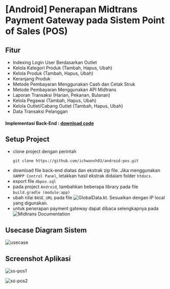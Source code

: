 # [Android] Penerapan Midtrans Payment Gateway pada Sistem Point of Sales (POS)
## Fitur
- Indexing Login User Berdasarkan Outlet
- Kelola Kategori Produk (Tambah, Hapus, Ubah)
- Kelola Produk (Tambah, Hapus, Ubah)
- Keranjang Produk
- Metode Pembayaran Menggunakan Cash dan Cetak Struk
- Metode Pembayaran Menggunakan API Midtrans
- Laporan Transaksi (Harian, Pekanan, Bulanan)
- Kelola Pegawai (Tambah, Hapus, Ubah)
- Kelola Outlet/Cabang Outlet (Tambah, Hapus, Ubah)
- Data Transaksi Pelanggan

#### Implementasi Back-End : [download code](https://github.com/ichwansh03/backend-pos/releases/tag/%23back-endpos)

## Setup Project
* clone project dengan perintah
  ```
  git clone https://github.com/ichwansh03/android-pos.git
  ```
* download file back-end diatas dan ekstrak zip file. Jika menggunakan `XAMPP Control Panel`, letakkan hasil ekstrak didalam folder `htdocs`.
* export file `dbpos.sql`
* pada project `Android`, tambahkan beberapa library pada file `build.gradle (module:app)`
* ubah nilai `BASE_URL` pada file ![GlobalData.kt](https://github.com/ichwansh03/android-pos/blob/master/app/src/main/java/com/jrektor/skripsi/GlobalData.kt). Sesuaikan dengan IP local yang digunakan.
* untuk penerapan payment gateway dapat dibaca selengkapnya pada ![Midtrans Documentation](https://docs.midtrans.com/)

## Usecase Diagram Sistem
![usecase](https://github.com/ichwansh03/android-pos/assets/34907490/30847e0b-34e4-4bc2-9cbb-441e96af0832)

## Screenshot Aplikasi
![ss-pos1](https://github.com/ichwansh03/android-pos/assets/34907490/ec5f3b73-8673-4d5c-969c-6ccff6e9dd5e)

![ss-pos2](https://github.com/ichwansh03/android-pos/assets/34907490/60ce3d81-8d85-4b7d-b15e-634603ab3460)

